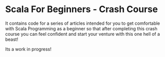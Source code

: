 # Scala For Beginners - Crash Course

It contains code for a series of articles intended for you to get comfortable with Scala Programming as a beginner so that after completing this crash course you can feel confident and start your venture with this one hell of a beast!

Its a work in progress!